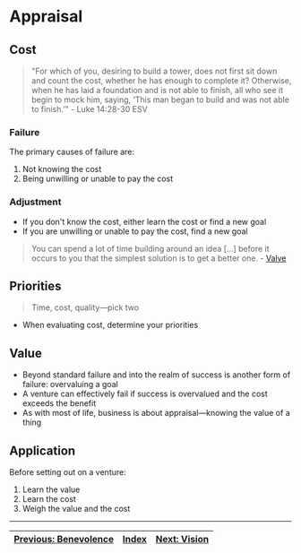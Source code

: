# Appraisal

## Cost

> "For which of you, desiring to build a tower, does not first sit down and count the cost, whether he has enough to complete it?  Otherwise, when he has laid a foundation and is not able to finish, all who see it begin to mock him, saying, ‘This man began to build and was not able to finish.’" - Luke 14:28-30 ESV

### Failure

The primary causes of failure are:
1. Not knowing the cost
2. Being unwilling or unable to pay the cost

### Adjustment

* If you don't know the cost, either learn the cost or find a new goal
* If you are unwilling or unable to pay the cost, find a new goal

> You can spend a lot of time building around an idea [...] before it occurs to you that the simplest solution is to get a better one. - [Valve](https://www.teamfortress.com/post.php?id=5816)

## Priorities

> Time, cost, quality—pick two
* When evaluating cost, determine your priorities

## Value

* Beyond standard failure and into the realm of success is another form of failure: overvaluing a goal
* A venture can effectively fail if success is overvalued and the cost exceeds the benefit
* As with most of life, business is about appraisal—knowing the value of a thing

## Application

Before setting out on a venture:
1. Learn the value
2. Learn the cost
3. Weigh the value and the cost

---

| [Previous: Benevolence](./benevolence.md) | [Index](./tech-company-business-strategy.md) | [Next: Vision](./vision.md) |
| :---------------------------------------: | :------------------------------------------: | :-------------------------: |

